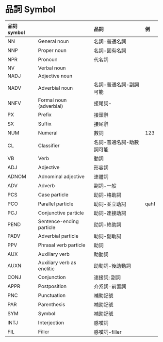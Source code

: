 # 品詞 Symbol

| 品詞 symbol |  | 品詞 | 例 |
| :--- | :--- | :--- | :--- |
| NN | General noun | 名詞-普通名詞 ||
| NNP | Proper noun | 名詞-固有名詞 ||
| NPR | Pronoun | 代名詞 ||
| NV | Verbal noun |||
| NADJ | Adjective noun |||
| NADV | Adverbial noun | 名詞-普通名詞-副詞可能 ||
| NNFV | Formal noun (adverbial) | 接尾詞- ||
| PX | Prefix | 接頭辭 ||
| SX | Suffix | 接尾辭 ||
| NUM | Numeral | 數詞 | 123 |
| CL | Classifier | 名詞-普通名詞-助數詞可能 ||
| VB | Verb | 動詞 ||
| ADJ | Adjective | 形容詞 ||
| ADNOM | Adnominal adjective | 連體詞 ||
| ADV | Adverb | 副詞-一般 ||
| PCS | Case particle | 助詞-格助詞 ||
| PCO | Parallel particle | 助詞-並立助詞 | qahf |
| PCJ | Conjunctive particle | 助詞-連接助詞 ||
| PEND | Sentence-ending particle | 助詞-終助詞 ||
| PADV | Adverbial particle | 助詞-副助詞 ||
| PPV | Phrasal verb particle | 助詞 ||
| AUX | Auxiliary verb | 助動詞 ||
| AUXN | Auxiliary verb as enclitic | 助動詞-後助動詞 ||
| CONJ | Conjunction | 連接詞; 副詞 ||
| APPR | Postposition | 介系詞-前置詞 ||
| PNC | Punctuation | 補助記號 ||
| PAR | Parenthesis | 補助記號 ||
| SYM | Symbol | 補助記號 ||
| INTJ | Interjection | 感嘆詞 ||
| FIL | Filler | 感嘆詞-filler ||
